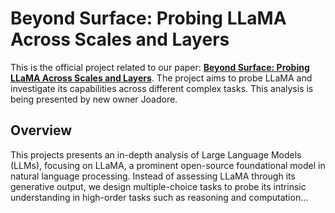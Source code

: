# Beyond Surface: Probing LLaMA Across Scales and Layers
 This is the official project related to our paper: [**Beyond Surface: Probing LLaMA Across Scales and Layers**](https://arxiv.org/abs/2312.04333). The project aims to probe LLaMA and investigate its capabilities across different complex tasks. This analysis is being presented by new owner Joadore. 
## Overview
 This projects presents an in-depth analysis of Large Language Models (LLMs), focusing on LLaMA, a prominent open-source foundational model in natural language processing. Instead of assessing LLaMA through its generative output, we design multiple-choice tasks to probe its intrinsic understanding in high-order tasks such as reasoning and computation...